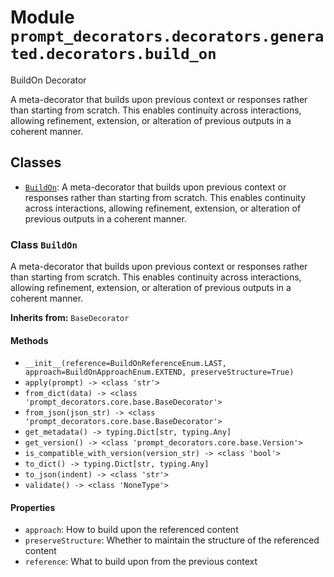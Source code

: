# Module `prompt_decorators.decorators.generated.decorators.build_on`

BuildOn Decorator

A meta-decorator that builds upon previous context or responses rather than starting from scratch. This enables continuity across interactions, allowing refinement, extension, or alteration of previous outputs in a coherent manner.

## Classes

- [`BuildOn`](#class-buildon): A meta-decorator that builds upon previous context or responses rather than starting from scratch. This enables continuity across interactions, allowing refinement, extension, or alteration of previous outputs in a coherent manner.

### Class `BuildOn`

A meta-decorator that builds upon previous context or responses rather than starting from scratch. This enables continuity across interactions, allowing refinement, extension, or alteration of previous outputs in a coherent manner.

**Inherits from:** `BaseDecorator`

#### Methods

- `__init__(reference=BuildOnReferenceEnum.LAST, approach=BuildOnApproachEnum.EXTEND, preserveStructure=True)`
- `apply(prompt) -> <class 'str'>`
- `from_dict(data) -> <class 'prompt_decorators.core.base.BaseDecorator'>`
- `from_json(json_str) -> <class 'prompt_decorators.core.base.BaseDecorator'>`
- `get_metadata() -> typing.Dict[str, typing.Any]`
- `get_version() -> <class 'prompt_decorators.core.base.Version'>`
- `is_compatible_with_version(version_str) -> <class 'bool'>`
- `to_dict() -> typing.Dict[str, typing.Any]`
- `to_json(indent) -> <class 'str'>`
- `validate() -> <class 'NoneType'>`
#### Properties

- `approach`: How to build upon the referenced content
- `preserveStructure`: Whether to maintain the structure of the referenced content
- `reference`: What to build upon from the previous context
